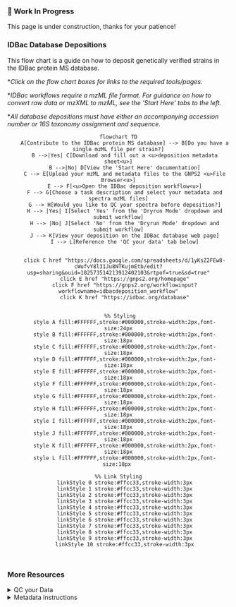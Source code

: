 ### 🚧 Work In Progress
This page is under construction, thanks for your patience!

### IDBac Database Depositions
This flow chart is a guide on how to deposit genetically verified strains in the IDBac protein MS database. 

**Click on the flow chart boxes for links to the required tools/pages.*

**IDBac workflows require a mzML file format. For guidance on how to convert raw data or mzXML to mzML, see the 'Start Here' tabs to the left.*


**All database depositions must have either an accompanying accession number or 16S taxonomy assignment and sequence.*

<div align="center">
    
```mermaid
flowchart TD
    A[Contribute to the IDBac protein MS database] --> B[Do you have a single mzML file per strain?]
    B -->|Yes| C[Download and fill out a <u>deposition metadata sheet<u>]
    B -->|No| D[View the 'Start Here' documentation]
    C --> E[Upload your mzML and metadata files to the GNPS2 <u>File Browser<u>]
    E --> F[<u>Open the IDBac deposition workflow<u>]
    F --> G[Choose a task description and select your metadata and spectra mzML files]
    G --> H[Would you like to QC your spectra before deposition?]
    H --> |Yes| I[Select 'Yes' from the 'Dryrun Mode' dropdown and submit workflow]
    H --> |No| J[Select 'No' from the 'Dryrun Mode' dropdown and submit workflow]
    J --> K[View your deposition on the IDBac database web page]
    I --> L[Reference the 'QC your data' tab below]
   
    
    click C href "https://docs.google.com/spreadsheets/d/1yKsZ2FEw8-cWufvY8l31Ju8NTKujmEtb/edit?usp=sharing&ouid=102573514213912402103&rtpof=true&sd=true"
    click E href "https://gnps2.org/homepage"
    click F href "https://gnps2.org/workflowinput?workflowname=idbacdeposition_workflow"
    click K href "https://idbac.org/database"


 %% Styling
    style A fill:#FFFFFF,stroke:#000000,stroke-width:2px,font-size:24px
    style B fill:#FFFFFF,stroke:#000000,stroke-width:2px,font-size:18px
    style C fill:#FFFFFF,stroke:#000000,stroke-width:2px,font-size:18px
    style D fill:#FFFFFF,stroke:#000000,stroke-width:2px,font-size:18px
    style E fill:#FFFFFF,stroke:#000000,stroke-width:2px,font-size:18px
    style F fill:#FFFFFF,stroke:#000000,stroke-width:2px,font-size:18px
    style G fill:#FFFFFF,stroke:#000000,stroke-width:2px,font-size:18px
    style H fill:#FFFFFF,stroke:#000000,stroke-width:2px,font-size:18px
    style I fill:#FFFFFF,stroke:#000000,stroke-width:2px,font-size:18px
    style J fill:#FFFFFF,stroke:#000000,stroke-width:2px,font-size:18px
    style K fill:#FFFFFF,stroke:#000000,stroke-width:2px,font-size:18px
    style L fill:#FFFFFF,stroke:#000000,stroke-width:2px,font-size:18px 

%% Link Styling
    linkStyle 0 stroke:#ffcc33,stroke-width:3px
    linkStyle 1 stroke:#ffcc33,stroke-width:3px
    linkStyle 2 stroke:#ffcc33,stroke-width:3px
    linkStyle 3 stroke:#ffcc33,stroke-width:3px
    linkStyle 4 stroke:#ffcc33,stroke-width:3px
    linkStyle 5 stroke:#ffcc33,stroke-width:3px
    linkStyle 6 stroke:#ffcc33,stroke-width:3px
    linkStyle 7 stroke:#ffcc33,stroke-width:3px
    linkStyle 8 stroke:#ffcc33,stroke-width:3px
    linkStyle 9 stroke:#ffcc33,stroke-width:3px
    linkStyle 10 stroke:#ffcc33,stroke-width:3px
    
   

```
</div>

### More Resources
<details>
  <summary>QC your Data</summary>
<p>Use the following images to convert raw Bruker data to mzML:</p>
  <ul>
<img width="NewQC1" src="https://github.com/user-attachments/assets/14ab8a17-d87a-49ed-a377-9b403552a917">
<img width="NewQC2" src="https://github.com/user-attachments/assets/49b8d828-f71c-414d-9a8c-eeae68f6474b">
<img width="QC5"src="https://github.com/user-attachments/assets/1c32d15e-eb35-4fa7-987a-f29e9617b391">

 </ul>
</details>

<details>
  <summary>Metadata Instructions</summary>
<p>This page can also be found in the Metadata Excel doc.:</p>
  <ul>
<img width="1054" alt="<img width="932" alt="DepositionMetadataInstructions" src="https://github.com/user-attachments/assets/773eb918-2d19-4fe9-b0f4-03a7f1139099">
 </ul>
</details>

